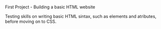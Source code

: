 First Project - Building a basic HTML website

Testing skills on writing basic HTML sintax, such as elements and atributes, before moving on to CSS.
